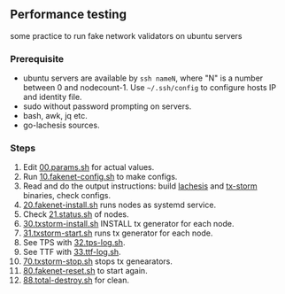 ## Performance testing

some practice to run fake network validators on ubuntu servers


### Prerequisite

 - ubuntu servers are available by `ssh nameN`, where "N" is a number between 0 and nodecount-1.
   Use `~/.ssh/config` to configure hosts IP and identity file.
 - sudo without password prompting on servers.
 - bash, awk, jq etc.
 - go-lachesis sources.


### Steps

1.  Edit [00.params.sh](./00.params.sh) for actual values.
2.  Run [10.fakenet-config.sh](./10.fakenet-config.sh) to make configs.
3.  Read and do the output instructions: build [lachesis](https://github.com/devintegral/go-lachesis/tree/perf-testing/cmd/lachesis/) and [tx-storm](https://github.com/devintegral/go-lachesis/tree/perf-testing/cmd/tx-storm/) binaries, check configs.
4.  [20.fakenet-install.sh](./20.fakenet-install.sh) runs nodes as systemd service.
5.  Check [21.status.sh](./21.status.sh) of nodes.
6.  [30.txstorm-install.sh](./30.txstorm-install.sh) INSTALL tx generator for each node.
7.  [31.txstorm-start.sh](./31.txstorm-start.sh) runs tx generator for each node.
8.  See TPS with [32.tps-log.sh](./31.tps-log.sh).
8.  See TTF with [33.ttf-log.sh](./33.ttf-log.sh).
9.  [70.txstorm-stop.sh](./70.txstorm-stop.sh) stops tx genearators.
10. [80.fakenet-reset.sh](./80.fakenet-reset.sh) to start again.
11. [88.total-destroy.sh](./88.total-destroy.sh) for clean.


